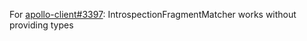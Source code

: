 For
[apollo-client#3397](
https://github.com/apollographql/apollo-client/issues/3397): IntrospectionFragmentMatcher works without providing types
